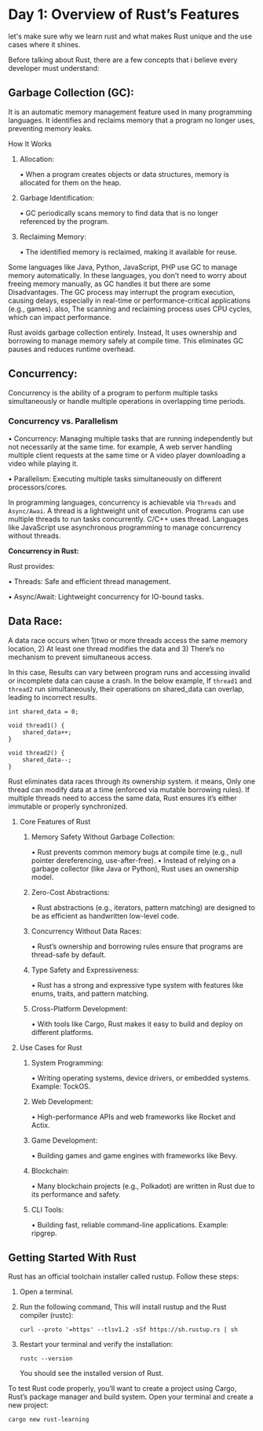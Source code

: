 # Day 1: Overview of Rust’s Features

let's make sure why we learn rust and what makes Rust unique and the use cases where it shines.

Before talking about Rust, there are a few concepts that i believe every developer must understand:

## Garbage Collection (GC):

It is an automatic memory management feature used in many programming languages. It identifies and reclaims memory that a program no longer uses, preventing memory leaks.

How It Works

1. Allocation:

   • When a program creates objects or data structures, memory is allocated for them on the heap.

2. Garbage Identification:

   • GC periodically scans memory to find data that is no longer referenced by the program.

3. Reclaiming Memory:

   • The identified memory is reclaimed, making it available for reuse.

Some languages like Java, Python, JavaScript, PHP use GC to manage memory automatically. In these languages, you don’t need to worry about freeing memory manually, as GC handles it but there are some Disadvantages.
The GC process may interrupt the program execution, causing delays, especially in real-time or performance-critical applications (e.g., games). also, The scanning and reclaiming process uses CPU cycles, which can impact performance.

Rust avoids garbage collection entirely. Instead, It uses ownership and borrowing to manage memory safely at compile time. This eliminates GC pauses and reduces runtime overhead.

## Concurrency:

Concurrency is the ability of a program to perform multiple tasks simultaneously or handle multiple operations in overlapping time periods.

### Concurrency vs. Parallelism

• Concurrency: Managing multiple tasks that are running independently but not necessarily at the same time. for example, A web server handling multiple client requests at the same time or A video player downloading a video while playing it.

• Parallelism: Executing multiple tasks simultaneously on different processors/cores.

In programming languages, concurrency is achievable via `Threads` and `Async/Awai`.
A thread is a lightweight unit of execution. Programs can use multiple threads to run tasks concurrently. C/C++ uses thread.
Languages like JavaScript use asynchronous programming to manage concurrency without threads.

**Concurrency in Rust:**

Rust provides:

• Threads: Safe and efficient thread management.

• Async/Await: Lightweight concurrency for IO-bound tasks.

## Data Race:

A data race occurs when 1)two or more threads access the same memory location, 2) At least one thread modifies the data and 3) There’s no mechanism to prevent simultaneous access.

In this case, Results can vary between program runs and accessing invalid or incomplete data can cause a crash.
In the below example, If `thread1` and `thread2` run simultaneously, their operations on shared_data can overlap, leading to incorrect results.

    int shared_data = 0;

    void thread1() {
        shared_data++;
    }

    void thread2() {
        shared_data--;
    }

Rust eliminates data races through its ownership system. it means, Only one thread can modify data at a time (enforced via mutable borrowing rules). If multiple threads need to access the same data, Rust ensures it’s either immutable or properly synchronized.

1.  Core Features of Rust

    1. Memory Safety Without Garbage Collection:

       • Rust prevents common memory bugs at compile time (e.g., null pointer dereferencing, use-after-free).
       • Instead of relying on a garbage collector (like Java or Python), Rust uses an ownership model.

    2. Zero-Cost Abstractions:

       • Rust abstractions (e.g., iterators, pattern matching) are designed to be as efficient as handwritten low-level code.

    3. Concurrency Without Data Races:

       • Rust’s ownership and borrowing rules ensure that programs are thread-safe by default.

    4. Type Safety and Expressiveness:

       • Rust has a strong and expressive type system with features like enums, traits, and pattern matching.

    5. Cross-Platform Development:

       • With tools like Cargo, Rust makes it easy to build and deploy on different platforms.

2.  Use Cases for Rust

    1. System Programming:

       • Writing operating systems, device drivers, or embedded systems. Example: TockOS.

    2. Web Development:

       • High-performance APIs and web frameworks like Rocket and Actix.

    3. Game Development:

       • Building games and game engines with frameworks like Bevy.

    4. Blockchain:

       • Many blockchain projects (e.g., Polkadot) are written in Rust due to its performance and safety.

    5. CLI Tools:

       • Building fast, reliable command-line applications. Example: ripgrep.

## Getting Started With Rust

Rust has an official toolchain installer called rustup. Follow these steps:

1.  Open a terminal.
2.  Run the following command, This will install rustup and the Rust compiler (rustc):

        curl --proto '=https' --tlsv1.2 -sSf https://sh.rustup.rs | sh

3.  Restart your terminal and verify the installation:

        rustc --version

    You should see the installed version of Rust.

To test Rust code properly, you’ll want to create a project using Cargo, Rust’s package manager and build system. Open your terminal and create a new project:

    cargo new rust-learning
